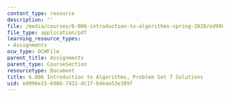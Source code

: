 ```yaml
---
content_type: resource
description: ''
file: /media/courses/6-006-introduction-to-algorithms-spring-2020/ed996e1569867432dc1fbdeae53e309f_MIT6_006S20_ps7_solutions.pdf
file_type: application/pdf
learning_resource_types:
- Assignments
ocw_type: OCWFile
parent_title: Assignments
parent_type: CourseSection
resourcetype: Document
title: 6.006 Introduction to Algorithms, Problem Set 7 Solutions
uid: ed996e15-6986-7432-dc1f-bdeae53e309f
---
```

